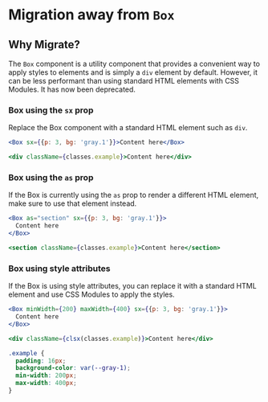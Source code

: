 # Migration away from `Box`

## Why Migrate?

The `Box` component is a utility component that provides a convenient way to apply styles to elements and is simply a `div` element by default. However, it can be less performant than using standard HTML elements with CSS Modules. It has now been deprecated.

### Box using the `sx` prop

Replace the Box component with a standard HTML element such as `div`.

```jsx
<Box sx={{p: 3, bg: 'gray.1'}}>Content here</Box>
```

```jsx
<div className={classes.example}>Content here</div>
```

### Box using the `as` prop

If the Box is currently using the `as` prop to render a different HTML element, make sure to use that element instead.

```jsx
<Box as="section" sx={{p: 3, bg: 'gray.1'}}>
  Content here
</Box>
```

```jsx
<section className={classes.example}>Content here</section>
```

### Box using style attributes

If the Box is using style attributes, you can replace it with a standard HTML element and use CSS Modules to apply the styles.

```jsx
<Box minWidth={200} maxWidth={400} sx={{p: 3, bg: 'gray.1'}}>
  Content here
</Box>
```

```jsx
<div className={clsx(classes.example)}>Content here</div>
```

```css
.example {
  padding: 16px;
  background-color: var(--gray-1);
  min-width: 200px;
  max-width: 400px;
}
```
